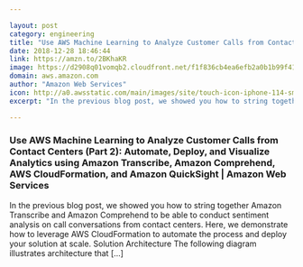 ```yaml
---

layout: post
category: engineering
title: "Use AWS Machine Learning to Analyze Customer Calls from Contact Centers (Part 2): Automate, Deploy, and Visualize Analytics using Amazon Transcribe, Amazon Comprehend, AWS CloudFormation, and Amazon QuickSight"
date: 2018-12-28 18:46:44
link: https://amzn.to/2BKhaKR
image: https://d2908q01vomqb2.cloudfront.net/f1f836cb4ea6efb2a0b1b99f41ad8b103eff4b59/2018/11/21/analyze-contact-center-19.gif
domain: aws.amazon.com
author: "Amazon Web Services"
icon: http://a0.awsstatic.com/main/images/site/touch-icon-iphone-114-smile.png
excerpt: "In the previous blog post, we showed you how to string together Amazon Transcribe and Amazon Comprehend to be able to conduct sentiment analysis on call conversations from contact centers. Here, we demonstrate how to leverage AWS CloudFormation to automate the process and deploy your solution at scale. Solution Architecture The following diagram illustrates architecture that […]"

---
```


### Use AWS Machine Learning to Analyze Customer Calls from Contact Centers (Part 2): Automate, Deploy, and Visualize Analytics using Amazon Transcribe, Amazon Comprehend, AWS CloudFormation, and Amazon QuickSight | Amazon Web Services

In the previous blog post, we showed you how to string together Amazon Transcribe and Amazon Comprehend to be able to conduct sentiment analysis on call conversations from contact centers. Here, we demonstrate how to leverage AWS CloudFormation to automate the process and deploy your solution at scale. Solution Architecture The following diagram illustrates architecture that […]